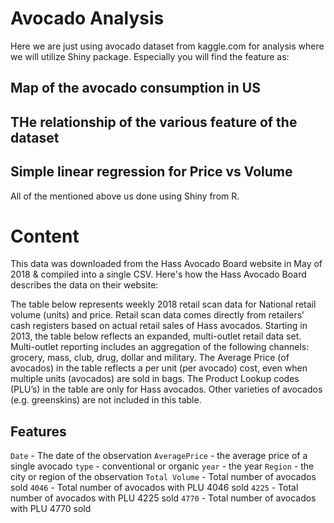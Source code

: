 # Avocado Analysis 
Here we are just using avocado dataset from kaggle.com for analysis where we will utilize Shiny package. Especially you will find the feature as:

## Map of the avocado consumption in US

## THe relationship of the various feature of the dataset

## Simple linear regression for Price vs Volume

All of the mentioned above us done using Shiny from R.

# Content

This data was downloaded from the Hass Avocado Board website in May of 2018 & compiled into a single CSV. Here's how the Hass Avocado Board describes the data on their website:

The table below represents weekly 2018 retail scan data for National retail volume (units) and price. Retail scan data comes directly from retailers’ cash registers based on actual retail sales of Hass avocados. Starting in 2013, the table below reflects an expanded, multi-outlet retail data set. Multi-outlet reporting includes an aggregation of the following channels: grocery, mass, club, drug, dollar and military. The Average Price (of avocados) in the table reflects a per unit (per avocado) cost, even when multiple units (avocados) are sold in bags. The Product Lookup codes (PLU’s) in the table are only for Hass avocados. Other varieties of avocados (e.g. greenskins) are not included in this table.

## Features
`Date` - The date of the observation
`AveragePrice` - the average price of a single avocado
`type` - conventional or organic
`year` - the year
`Region` - the city or region of the observation
`Total Volume` - Total number of avocados sold
`4046` - Total number of avocados with PLU 4046 sold
`4225` - Total number of avocados with PLU 4225 sold
`4770` - Total number of avocados with PLU 4770 sold
